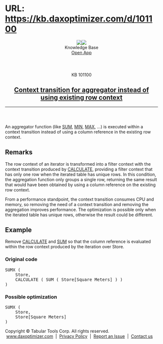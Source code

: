 # URL: https://kb.daxoptimizer.com/d/101100

<!DOCTYPE html>

<html lang="en">
<head>
<meta charset="utf-8"/>
<meta content="IE=edge" http-equiv="X-UA-Compatible"/>
<meta content="width=device-width, initial-scale=1.0" name="viewport"/>
<title>Context transition for aggregator instead of using existing row context - DAX Optimizer Knowledge Base</title>
<meta content="#12B465" name="theme-color"/>
<link href="/assets/images/icon-228.png" media="(prefers-color-scheme: light)" rel="shortcut icon" sizes="228x228"/>
<link href="/assets/images/icon-228-dark.png" media="(prefers-color-scheme: dark)" rel="shortcut icon" sizes="228x228"/>
<link href="/assets/images/icon-228.png" rel="apple-touch-icon"/>
<link href="/assets/style/main.min.css" rel="stylesheet"/>
</head>
<body class="page-context-transition-for-aggregator-instead-of-using-existing-row-context">
<header class="main nosearch">
<div class="logo">
<img class="light" src="/assets/images/logo.svg"/><img class="dark" src="/assets/images/logo-dark.svg"/>
</div>
<div class="title">Knowledge Base</div>
<div class="controls">
<!--<a href="#" class="ctrl change-theme" title="Change Theme"><span class="ctrl icon-theme-auto"></span></a>-->
<a class="ctrl border solo" href="https://app.daxoptimizer.com/" target="_blank">Open App</a>
</div>
</header>
<div class="page">
<div class="content-no-nav">
<article class="markdown-body">
<header>
<div class="super-title">KB 101100</div>
<a href="/d/101100"><h1>Context transition for aggregator instead of using existing row context</h1></a>
<hr/>
</header>
<p>An aggregator function (like <a href="https://dax.guide/sum/">SUM</a>, <a href="https://dax.guide/min/">MIN</a>, <a href="https://dax.guide/max/">MAX</a>, …) is executed within a context transition instead of using a column reference in the existing row context.</p>
<h2 id="remarks">Remarks</h2>
<p>The row context of an iterator is transformed into a filter context with the context transition produced by <a href="https://dax.guide/calculate/">CALCULATE</a>, providing a filter context that has only one row when the iterated table has unique rows. In this condition, the aggregation function only groups a single row, returning the same result that would have been obtained by using a column reference on the existing row context.</p>
<p>From a performance standpoint, the context transition consumes CPU and memory, so removing the need of a context transition and removing the aggregation improves performance. The optimization is possible only when the iterated table has unique rows, otherwise the result could be different.</p>
<h2 id="example">Example</h2>
<p>Remove <a href="https://dax.guide/calculate/">CALCULATE</a> and <a href="https://dax.guide/sum/">SUM</a> so that the column reference is evaluated within the row context produced by the iteration over Store.</p>
<h3 id="original-code">Original code</h3>
<pre>SUMX ( 
    Store, 
    <span class="issue"><span class="toremove">CALCULATE ( SUM (</span> Store[Square Meters] <span class="toremove">) )</span></span> 
)</pre>
<h3 id="possible-optimization">Possible optimization</h3>
<pre>SUMX ( 
    Store, 
    <span class="issue">Store[Square Meters]</span> 
)</pre>
<footer>
</footer>
</article>
</div>
</div>
<footer class="main">
<div class="wrapper">
<div class="copy">
            Copyright © Tabular Tools Corp. All rights reserved.  <a href="https://www.daxoptimizer.com">www.daxoptimizer.com</a>  |  <a href="https://www.daxoptimizer.com/legal/privacy/">Privacy Policy</a>  |  <a href="https://github.com/tabulartools/dax-optimizer/">Report an Issue</a>  |  <a href="mailto:daxoptimizer@tabulartools.com">Contact us</a>
</div>
</div>
</footer>
<script src="/assets/scripts/cookiehelper.min.js"></script>
<script src="/assets/scripts/main.min.js"></script>
</body>
</html>